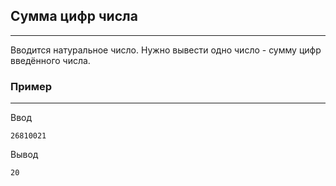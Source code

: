 ## Сумма цифр числа
---
Вводится натуральное число. Нужно вывести одно число - сумму цифр введённого числа.
### Пример
---
Ввод
```
26810021
```
Вывод
```
20
```